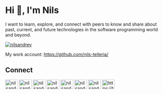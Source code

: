 <h1>Hi 👋, I'm Nils</h1>

I want to learn, explore, and connect with peers to know and share about past, current, and future technologies in the software programming world and beyond.

<a href="https://twitter.com/nilsandrey" target="blank"><img src="https://img.shields.io/twitter/follow/nilsandrey?logo=twitter&style=for-the-badge" alt="nilsandrey" /></a> 

My work account: <https://github.com/nils-telleria/>

## Connect

<a href="https://codepen.io/nilsandrey" target="blank"><img align="center" src="https://raw.githubusercontent.com/rahuldkjain/github-profile-readme-generator/master/src/images/icons/Social/codepen.svg" alt="nilsandrey" height="30" width="40" /></a>
<a href="https://dev.to/nilsandrey" target="blank"><img align="center" src="https://raw.githubusercontent.com/rahuldkjain/github-profile-readme-generator/master/src/images/icons/Social/devto.svg" alt="nilsandrey" height="30" width="40" /></a>
<a href="https://twitter.com/nilsandrey" target="blank"><img align="center" src="https://raw.githubusercontent.com/rahuldkjain/github-profile-readme-generator/master/src/images/icons/Social/twitter.svg" alt="nilsandrey" height="30" width="40" /></a>
<a href="https://linkedin.com/in/nilsandrey" target="blank"><img align="center" src="https://raw.githubusercontent.com/rahuldkjain/github-profile-readme-generator/master/src/images/icons/Social/linked-in-alt.svg" alt="nilsandrey" height="30" width="40" /></a>
<a href="https://stackoverflow.com/users/nilsandrey" target="blank"><img align="center" src="https://raw.githubusercontent.com/rahuldkjain/github-profile-readme-generator/master/src/images/icons/Social/stack-overflow.svg" alt="nilsandrey" height="30" width="40" /></a>
<a href="https://instagram.com/nilsandrey" target="blank"><img align="center" src="https://raw.githubusercontent.com/rahuldkjain/github-profile-readme-generator/master/src/images/icons/Social/instagram.svg" alt="nilsandrey" height="30" width="40" /></a>
<a href="https://www.leetcode.com/nilsandrey" target="blank"><img align="center" src="https://raw.githubusercontent.com/rahuldkjain/github-profile-readme-generator/master/src/images/icons/Social/leet-code.svg" alt="nilsandrey" height="30" width="40" /></a>
<a href="https://nils.bearblog.dev/feed/?type=rss" target="blank"><img align="center" src="https://raw.githubusercontent.com/rahuldkjain/github-profile-readme-generator/master/src/images/icons/Social/rss.svg" alt="https://typefully.com/nilsandrey/rss.xml" height="30" width="40" /></a>
